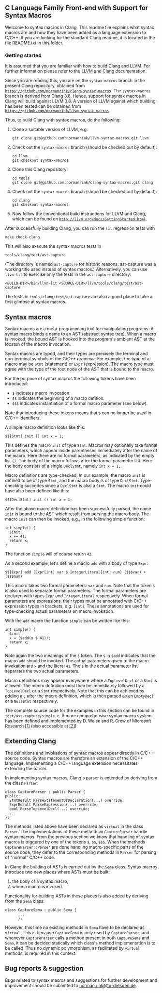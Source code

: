 

## C Language Family Front-end with Support for Syntax Macros

Welcome to syntax macros in Clang.  This readme file explains what syntax macros
are and how they have been added as a language extension to C/C++.  If you are
looking for the standard Clang readme, it is located in the file README.txt in
this folder.


### Getting started

It is assumed that you are familiar with how to build Clang and LLVM.  For
further information please refer to the [LLVM](http://llvm.org/docs/GettingStarted.html)
and [Clang](http://clang.llvm.org/get_started.html) documentation.
 
Since you are reading this, you are on the `syntax-macros` branch in the
present Clang repository, obtained from [`https://github.com/normanrink/clang-syntax-macros`](https://github.com/normanrink/clang-syntax-macros).
The `syntax-macros` branch is derived from Clang 3.8.  Hence, support for syntax
macros in Clang will build against LLVM 3.8.  A version of LLVM against which
building has been tested can be obtained from [`https://github.com/normanrink/llvm-syntax-macros`](https://github.com/normanrink/llvm-syntax-macros)

Thus, to build Clang with syntax macros, do the following:

  1.  Clone a suitable version of LLVM, e.g.
      ```
      git clone git@github.com:normanrink/llvm-syntax-macros.git llvm
      ```

  2.  Check out the `syntax-macros` branch (should be checked out by default):
      ```
      cd llvm
      git checkout syntax-macros
      ```

  3.  Clone this Clang repository:
      ```
      cd tools
      git clone git@github.com:normanrink/clang-syntax-macros.git clang
      ```
 
  4.  Check out the `syntax-macros` branch (should be checked out by default):
      ```
      cd clang
      git checkout syntax-macros
      ```

  5.  Now follow the conventional build instructions for LLVM and Clang, which
      can be found on [`http://llvm.org/docs/GettingStarted.html`](http://llvm.org/docs/GettingStarted.html).

After successfully building Clang, you can run the `lit` regression tests with

    make check-clang

This will also execute the syntax macros tests in

    tools/clang/test/ast-capture

(The directory is named `ast-capture` for historic reasons: ast-capture was a
working title used instead of syntax macros.)  Alternatively, you can use `llvm-lit`
to exercise only the tests in the `ast-capture` directory:

    <BUILD-DIR>/bin/llvm-lit <SOURCE-DIR>/llvm/tools/clang/test/ast-capture

The tests in `tools/clang/test/ast-capture` are also a good place to take a first
glimpse at syntax macros.


## Syntax macros

Syntax macros are a meta-programming tool for manipulating programs.
A syntax macro binds a name to an AST (abstract syntax tree).
When a macro is invoked, the bound AST is hooked into the program's ambient AST at the locaton of the mactro invocation.

Syntax macros are typed, and their types are precisely the terminal and non-terminal symbols of the C/C++ grammar.
For example, the type of a macro may be `Stmt` (statement) or `Expr` (expression).
The macro type must agree with the type of the root node of the AST that is bound to the macro.

For the purpose of syntax macros the following tokens have been introduced:

 - `$` indicates macro invocation.
 - `$$` indicates the beginning of a macro defition.
 - `$$$` indicates instantiation of a formal macro parameter (see below).

Note that introducing these tokens means that `$` can no longer be used in C/C++ identifiers.

A simple macro definition looks like this:

   `$$[Stmt] init () int x = 1;`

This defines the macro `init` of type `Stmt`.
Macros may optionally take formal parameters, which appear inside parentheses immediately after the name of the macro.
Here there are no formal parameters, as indicated by the empty list `()`.
The body of the macro follows after the formal parameter list.
Here the body consists of a single `DeclStmt`, namely `int x = 1;`.

Macro definitions are type-checked.
In our example, the macro `init` is defined to be of type `Stmt`, and the macro body is of type `DeclStmt`.
Type-checking succedes since a `DeclStmt` is also a `Stmt`.
The macro `init` could have also been defined like this:

   `$$[DeclStmt] init () int x = 1;`

After the above macro definition has been successfully parsed, the name `init` is bound to the AST which result from parsing the macro body.
The macro `init` can then be invoked, e.g., in the following simple function:
   ```
   int simple() {
     $init
     x += 41;
     return x;
   }
   ```
The function `simple` will of course return `42`.

As a second example, let's define a macro `add` with a body of type `Expr`:

   `$$[Expr] add (Expr[int] var $ IntegerLiteral[int] num) ($$$var) + ($$$num)`

This macro takes two formal parameters: `var` and `num`.
Note that the token `$` is also used to separate formal parameters.
The formal parameters are declared with types `Expr` and `IntegerLiteral` respectively.
When formal parameters are expressions, their types must be annotated with C/C++ expression types in brackets, e.g. `[int]`.
These annotations are used for type-checking actual parameters on macro invokation.

With the `add` macro the function `simple` can be written like this:
   ```
   int simple() {
     $init
     x = ($add(x $ 41));
     return x;
   }
   ```
Note again the two meanings of the `$` token.
The `$` in `$add` indicates that the macro `add` should be invoked.
The actual parameters given to the macro invokation are `x` and the literal `41`.
The `$` in the actual parameter list separates the two actual parameters.

Macro definitions may appear everywhere where a `TopLevelDecl` or a `Stmt` is allowed.
The macro definition must then be immediately followed by a `TopLevelDecl` or a `Stmt` respectively.
Note that this can be achieved by adding a `;` after the macro definition, which is then parsed as an `EmptyDecl` or a `NullStmt` respectively.

The complete source code for the examples in this section can be found in ` test/ast-capture/simple.c`.
A more comprehensive syntax macro system has been defined and implemented by D. Weise and R. Crew of Microsoft Research  [\[1\]](http://dl.acm.org/citation.cfm?id=155105) (also accessible at [\[2\]](https://www.cs.rice.edu/~taha/teaching/05S/511/papers/weise93programmable.pdf)).


## Extending Clang

The definitions and invokations of syntax macros appear directly in C/C++ source code.
Syntax macros are therefore an extension of the C/C++ language.
Implementing a C/C++ language extension necessitates extending the parser.

In implementing syntax macros, Clang's parser is extended by deriving from the class `Parser`:
   ```
   class CaptureParser : public Parser {
   public:
     StmtResult ParseStatementOrDeclaration(...) override;
     ExprResult ParseExpression(...) override;
     bool ParseTopLevelDecl(...) override;
     ...
   };
```
The methods listed above have been declared as `virtual` in the class `Parser`.
The implementations of these methods in `CaptureParser` handle syntax macros.
From the previous section we know that handling of syntax macros is triggered by one of the tokens `$`, `$$`, `$$$`.
When the methods `CaptureParser::Parse*` are done handling macro-specific parts of the source code, they defer to the corresponding methods in `Parser` for parsing of "normal" C/C++ code.

In Clang the building of ASTs is carried out by the `Sema` class.
Syntax macros introduce two new places where ASTs must be built:

1. the body of a syntax macro,
2. when a macro is invoked.

Functionality for building ASTs in these places is also added by deriving from the `Sema` class:

```
class CaptureSema : public Sema {
      ...
      };
```
However, this time no existing methods in `Sema` have to be declared as `virtual`.
This is because `CaptureSema` is only used by `CaptureParser`, and whenever `CaptureParser` calls a method present in both `CaptureSema` and `Sema`, it can be decided statically which class's method implementation is to be called.
Thus no dynamic polymorphism, as facilitated by `virtual` methods, is required in this context.


## Bug reports & suggestion

Bugs related to syntax macros and suggestions for further development and
improvement should be submitted to norman.rink@tu-dresden.de.
